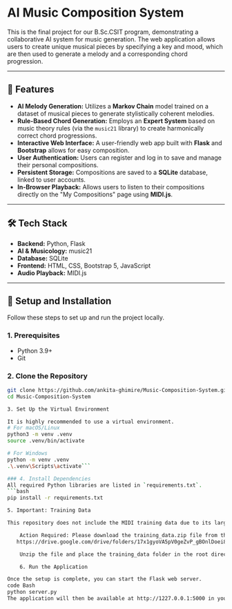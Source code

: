 # AI Music Composition System

This is the final project for our B.Sc.CSIT program, demonstrating a collaborative AI system for music generation. The web application allows users to create unique musical pieces by specifying a key and mood, which are then used to generate a melody and a corresponding chord progression.

---

## 🎵 Features

*   **AI Melody Generation:** Utilizes a **Markov Chain** model trained on a dataset of musical pieces to generate stylistically coherent melodies.
*   **Rule-Based Chord Generation:** Employs an **Expert System** based on music theory rules (via the `music21` library) to create harmonically correct chord progressions.
*   **Interactive Web Interface:** A user-friendly web app built with **Flask** and **Bootstrap** allows for easy composition.
*   **User Authentication:** Users can register and log in to save and manage their personal compositions.
*   **Persistent Storage:** Compositions are saved to a **SQLite** database, linked to user accounts.
*   **In-Browser Playback:** Allows users to listen to their compositions directly on the "My Compositions" page using **MIDI.js**.

---

## 🛠️ Tech Stack

*   **Backend:** Python, Flask
*   **AI & Musicology:** music21
*   **Database:** SQLite
*   **Frontend:** HTML, CSS, Bootstrap 5, JavaScript
*   **Audio Playback:** MIDI.js

---

## 🚀 Setup and Installation

Follow these steps to set up and run the project locally.

### 1. Prerequisites
*   Python 3.9+
*   Git

### 2. Clone the Repository
```bash
git clone https://github.com/ankita-ghimire/Music-Composition-System.git
cd Music-Composition-System

3. Set Up the Virtual Environment

It is highly recommended to use a virtual environment.
# For macOS/Linux
python3 -m venv .venv
source .venv/bin/activate

# For Windows
python -m venv .venv
.\.venv\Scripts\activate```

### 4. Install Dependencies
All required Python libraries are listed in `requirements.txt`.
```bash
pip install -r requirements.txt

5. Important: Training Data

This repository does not include the MIDI training data due to its large size.

    Action Required: Please download the training_data.zip file from the following link:
   https://drive.google.com/drive/folders/17x1gyoVA5pV0geZvP_gBOnlDoei8NJdb?usp=drive_link

    Unzip the file and place the training_data folder in the root directory of this project. The AI model will not be able to train without this data.

    6. Run the Application

Once the setup is complete, you can start the Flask web server.
code Bash
python server.py
The application will then be available at http://1227.0.0.1:5000 in your web browser.